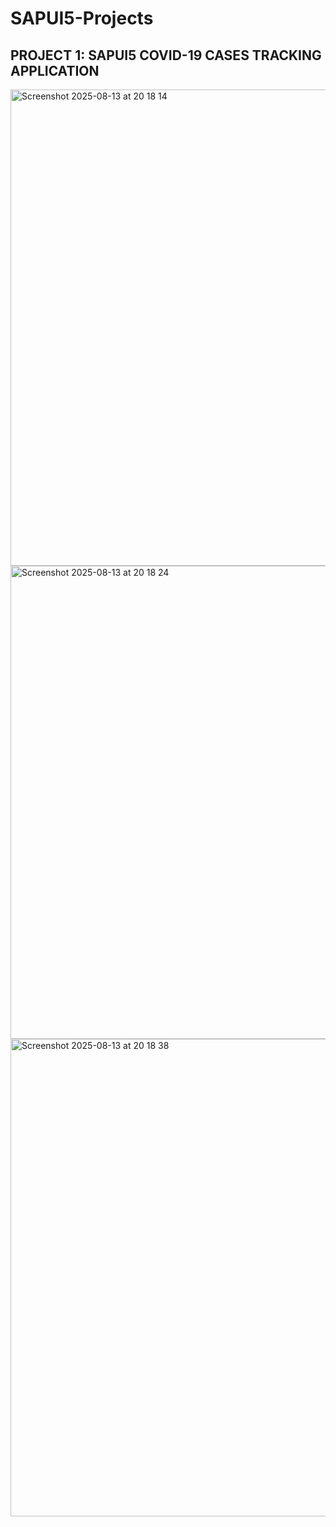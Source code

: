 # SAPUI5-Projects
## PROJECT 1: SAPUI5 COVID-19 CASES TRACKING APPLICATION

<img width="1437" height="762" alt="Screenshot 2025-08-13 at 20 18 14" src="https://github.com/user-attachments/assets/bf279301-aa3d-4859-bd65-93cb268401f9" />
<img width="1439" height="757" alt="Screenshot 2025-08-13 at 20 18 24" src="https://github.com/user-attachments/assets/4c6b37fd-30db-4baa-9319-0364f71274b4" />
<img width="1440" height="764" alt="Screenshot 2025-08-13 at 20 18 38" src="https://github.com/user-attachments/assets/df5acb99-913e-44e3-aa38-905f1de67c94" />
